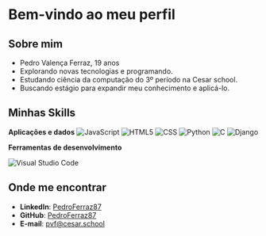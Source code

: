 # Bem-vindo ao meu perfil

## Sobre mim
- Pedro Valença Ferraz, 19 anos
- Explorando novas tecnologias e programando.
- Estudando ciência da computação do 3º período na Cesar school.
- Buscando estágio para expandir meu conhecimento e aplicá-lo.

## Minhas Skills

**Aplicações e dados**
![JavaScript](https://img.shields.io/badge/-JavaScript-333333?style=flat&logo=javascript)
![HTML5](https://img.shields.io/badge/-HTML5-333333?style=flat&logo=HTML5)
![CSS](https://img.shields.io/badge/-CSS-333333?style=flat&logo=CSS3&logoColor=1572B6)
![Python](https://img.shields.io/badge/-Python-333333?style=flat&logo=Python)
![C](https://img.shields.io/badge/-C-333333?style=flat&logo=C)
![Django](https://img.shields.io/badge/-Django-333333?style=flat&logo=Django)


**Ferramentas de desenvolvimento**

![Visual Studio Code](https://img.shields.io/badge/-Visual%20Studio%20Code-333333?style=flat&logo=visual-studio-code&logoColor=007ACC)

## Onde me encontrar

- **LinkedIn**: [PedroFerraz87](https://www.linkedin.com/in/pedro-valen%C3%A7a-ferraz/)
- **GitHub**: [PedroFerraz87](https://github.com/PedroFerraz87)
- **E-mail**: pvf@cesar.school
